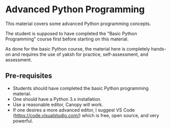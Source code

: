 # Advanced Python Programming

This material covers some advanced Python programming concepts.

The student is supposed to have completed the "Basic Python Programming"
course first before starting on this material.

As done for the basic Python course, the material here is completely hands-on
and requires the use of yaksh for practice, self-assessment, and assessment.

## Pre-requisites

- Students should have completed the basic Python programming material.
- One should have a Python 3.x installation.
- Use a reasonable editor, Canopy will work.
- If one desires a more advanced editor, I suggest VS Code
  (https://code.visualstudio.com/) which is free, open source, and very
  powerful.
